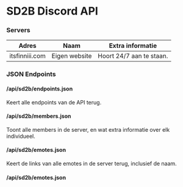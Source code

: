 # SD2B Discord API

### Servers

| Adres          | Naam          | Extra informatie         |
| -------------- | ------------- | ------------------------ |
| itsfinniii.com | Eigen website | Hoort 24/7 aan te staan. |





### JSON Endpoints

#### /api/sd2b/endpoints.json

Keert alle endpoints van de API terug.





#### /api/sd2b/members.json

Toont alle members in de server, en wat extra informatie over elk individueel.





#### /api/sd2b/emotes.json

Keert de links van alle emotes in de server terug, inclusief de naam.





#### /api/sd2b/emotes.json
